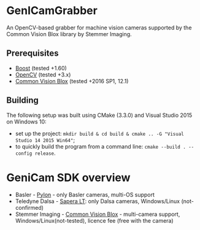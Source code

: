 # GenICamGrabber
An OpenCV-based grabber for machine vision cameras supported by the Common Vision Blox library by Stemmer Imaging.
## Prerequisites
- [Boost](http://www.boost.org/users/history/version_1_65_1.html) (tested +1.60)
- [OpenCV](https://opencv.org/releases.html) (tested +3.x)
- [Common Vision Blox](https://www.commonvisionblox.com/en/cvb-download/) (tested +2016 SP1, 12.1)

## Building
The following setup was built using CMake (3.3.0) and Visual Studio 2015 on Windows 10:
- set up the project: `mkdir build & cd build & cmake .. -G "Visual Studio 14 2015 Win64"`;
- to quickly build the program from a command line: `cmake --build . --config release`.

# GeniCam SDK overview
- Basler  - [Pylon](https://www.baslerweb.com/en/products/software/) - only Basler cameras, multi-OS support
- Teledyne Dalsa - [Sapera LT](http://www.teledynedalsa.com/imaging/products/software/sapera/lt/): only Dalsa cameras, Windows/Linux (not-confirmed)
- Stemmer Imaging - [Common Vision Blox](https://www.commonvisionblox.com/en/) - multi-camera support, Windows/Linux(not-tested), licence fee (free with the camera)


